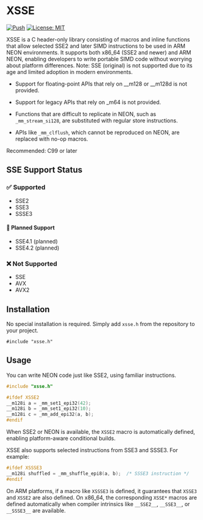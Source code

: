 # XSSE

[![Push](https://github.com/SakiTakamachi/xsse/actions/workflows/push.yml/badge.svg)](https://github.com/SakiTakamachi/xsse/actions/workflows/push.yml)
[![License: MIT](https://img.shields.io/badge/License-MIT-yellow.svg)](https://opensource.org/licenses/MIT)

XSSE is a C header-only library consisting of macros and inline functions that allow selected SSE2 and later SIMD instructions to be used in ARM NEON environments.
It supports both x86_64 (SSE2 and newer) and ARM NEON, enabling developers to write portable SIMD code without worrying about platform differences.
Note: SSE (original) is not supported due to its age and limited adoption in modern environments.

- Support for floating-point APIs that rely on __m128 or __m128d is not provided.

- Support for legacy APIs that rely on _m64 is not provided.

- Functions that are difficult to replicate in NEON, such as `_mm_stream_si128`, are substituted with regular store instructions.

- APIs like `_mm_clflush`, which cannot be reproduced on NEON, are replaced with no-op macros.

Recommended: C99 or later

## SSE Support Status

### ✅ Supported

- SSE2
- SSE3
- SSSE3

#### 🚧 Planned Support

- SSE4.1 (planned)
- SSE4.2 (planned)

### ❌ Not Supported

- SSE
- AVX
- AVX2

## Installation

No special installation is required.
Simply add `xsse.h` from the repository to your project.

```
#include "xsse.h"
```

## Usage

You can write NEON code just like SSE2, using familiar instructions.

```c
#include "xsse.h"

#ifdef XSSE2
__m128i a = _mm_set1_epi32(42);
__m128i b = _mm_set1_epi32(10);
__m128i c = _mm_add_epi32(a, b);
#endif
```

When SSE2 or NEON is available, the `XSSE2` macro is automatically defined, enabling platform-aware conditional builds.

XSSE also supports selected instructions from SSE3 and SSSE3. For example:

```c
#ifdef XSSSE3
__m128i shuffled = _mm_shuffle_epi8(a, b);  /* SSSE3 instruction */
#endif
```

On ARM platforms, if a macro like `XSSSE3` is defined, it guarantees that `XSSE3` and `XSSE2` are also defined.
On x86_64, the corresponding `XSSE*` macros are defined automatically when compiler intrinsics like `__SSE2__`, `__SSE3__`, or `__SSSE3__` are available.
